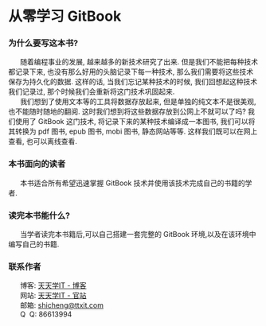# 从零学习 GitBook
### 为什么要写这本书?
&nbsp;&nbsp;&nbsp;&nbsp;&nbsp;&nbsp;随着编程事业的发展, 越来越多的新技术研究了出来. 但是我们不能把每种技术都记录下来, 也没有那么好用的头脑记录下每一种技术, 那么我们需要将这些技术保存为持久化的数据. 这样的话, 当我们忘记某种技术的时候, 我们回想起这种技术我们记录过, 那个时候我们会重新将这门技术巩固起来. <br/>
&nbsp;&nbsp;&nbsp;&nbsp;&nbsp;&nbsp;我们想到了使用文本等的工具将数据存放起来, 但是单独的纯文本不是很美观, 也不能随时随地的翻阅. 这时我们想到将这些数据存放到公网上不就可以了吗? 我们使用了 GitBook 这门技术, 将记录下来的某种技术编译成一本图书, 我们可以将其转换为 pdf 图书, epub 图书, mobi 图书, 静态网站等等. 这样我们既可以在网上查看, 也可以离线查看.
### 本书面向的读者
&nbsp;&nbsp;&nbsp;&nbsp;&nbsp;&nbsp;本书适合所有希望迅速掌握 GitBook 技术并使用该技术完成自己的书籍的学者.
### 读完本书能什么?
&nbsp;&nbsp;&nbsp;&nbsp;&nbsp;&nbsp;当学者读完本书籍后,可以自己搭建一套完整的 GitBook 环境,以及在该环境中编写自己的书籍.
### 联系作者
&nbsp;&nbsp;&nbsp;&nbsp;&nbsp;&nbsp;博客: [天天学IT - 博客](http://blog.ttxit.com)<br/>
&nbsp;&nbsp;&nbsp;&nbsp;&nbsp;&nbsp;网站: [天天学IT - 官站](http://www.ttxit.com)<br/>
&nbsp;&nbsp;&nbsp;&nbsp;&nbsp;&nbsp;邮箱: shicheng@ttxit.com<br/>
&nbsp;&nbsp;&nbsp;&nbsp;&nbsp;&nbsp;Q&nbsp;&nbsp;Q: 86613994
